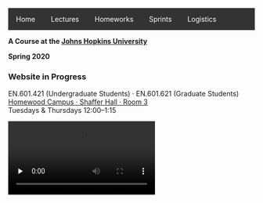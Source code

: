 <style>
ul {
  list-style-type: none;
  margin: 0;
  padding: 0;
  overflow: hidden;
  background-color: #333;
}

li {
  float: left;
}

li a, .dropbtn {
  display: inline-block;
  color: white;
  text-align: center;
  padding: 14px 16px;
  text-decoration: none;
}

li a:hover, .dropdown:hover .dropbtn {
  background-color: gray;
}

li.dropdown {
  display: inline-block;
}

.dropdown-content {
  display: none;
  position: absolute;
  background-color: #f9f9f9;
  min-width: 160px;
  box-shadow: 0px 8px 16px 0px rgba(0,0,0,0.2);
  z-index: 1;
}

.dropdown-content a {
  color: black;
  padding: 12px 16px;
  text-decoration: none;
  display: block;
  text-align: left;
}

.dropdown-content a:hover {background-color: #f1f1f1;}

.dropdown:hover .dropdown-content {
  display: block;
}
</style>

<ul>
  <li><a href="#home">Home</a></li>
  <li class="dropdown">
    <a href="./lectures" class="dropbtn">Lectures</a>
    <div class="dropdown-content">
      <a href="./lectures/0">Lecture 0</a>
    </div>
  </li>
  <li class="dropdown">
    <a href="./assignments" class="dropbtn">Homeworks</a>
    <div class="dropdown-content">
      <a href="/assignments/0">Assignment 0</a>
    </div>
  </li>
  <li class="dropdown">
    <a href="./group-projects" class="dropbtn">Sprints</a>
    <div class="dropdown-content">
      <a href="./iterations/0">Sprint 0</a>
      <a href="./iterations/1">Sprint 1</a>
      <a href="./iterations/2">Sprint 2</a>
      <a href="./iterations/3">Sprint 3</a>
      <a href="./iterations/4">Sprint 4</a>
      <a href="./iterations/5">Sprint 5</a>
      <a href="./iterations/6">Sprint 6</a>
    </div>
  </li>
  <li><a href="./logistics">Logistics</a></li>
</ul>

**A Course at the [Johns Hopkins University](https://www.jhu.edu)**

**Spring 2020**  

### Website in Progress

EN.601.421 (Undergraduate Students) · EN.601.621 (Graduate Students)  
[Homewood Campus · Shaffer Hall · Room 3](https://www.jhu.edu/maps-directions/campus-map/)  
Tuesdays & Thursdays 12:00–1:15

<video src="https://archive.org/download/jhu-oose/welcome-to-oose.mp4" controls preload="none"></video>
